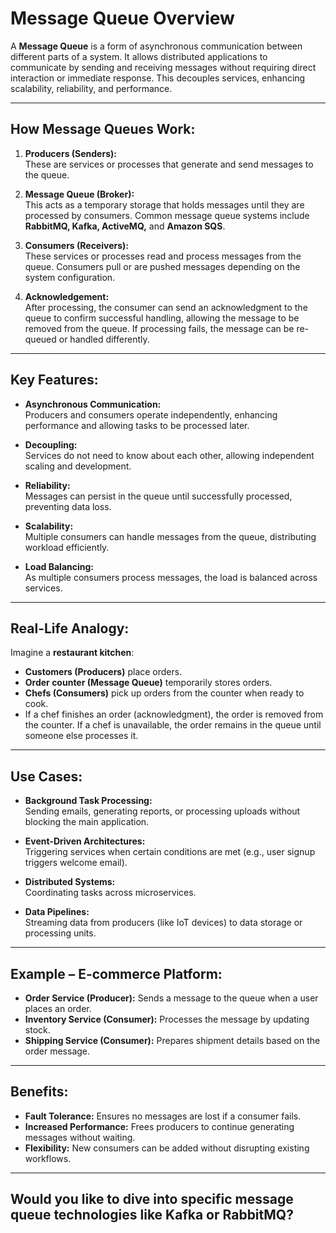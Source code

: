 # Message Queue Overview

A **Message Queue** is a form of asynchronous communication between different parts of a system. It allows distributed applications to communicate by sending and receiving messages without requiring direct interaction or immediate response. This decouples services, enhancing scalability, reliability, and performance.

---

## How Message Queues Work:

1. **Producers (Senders):**  
   These are services or processes that generate and send messages to the queue.  

2. **Message Queue (Broker):**  
   This acts as a temporary storage that holds messages until they are processed by consumers. Common message queue systems include **RabbitMQ, Kafka, ActiveMQ,** and **Amazon SQS**.  

3. **Consumers (Receivers):**  
   These services or processes read and process messages from the queue. Consumers pull or are pushed messages depending on the system configuration.

4. **Acknowledgement:**  
   After processing, the consumer can send an acknowledgment to the queue to confirm successful handling, allowing the message to be removed from the queue. If processing fails, the message can be re-queued or handled differently.

---

## Key Features:

- **Asynchronous Communication:**  
  Producers and consumers operate independently, enhancing performance and allowing tasks to be processed later.  

- **Decoupling:**  
  Services do not need to know about each other, allowing independent scaling and development.  

- **Reliability:**  
  Messages can persist in the queue until successfully processed, preventing data loss.  

- **Scalability:**  
  Multiple consumers can handle messages from the queue, distributing workload efficiently.  

- **Load Balancing:**  
  As multiple consumers process messages, the load is balanced across services.  

---

## Real-Life Analogy:

Imagine a **restaurant kitchen**:  
- **Customers (Producers)** place orders.  
- **Order counter (Message Queue)** temporarily stores orders.  
- **Chefs (Consumers)** pick up orders from the counter when ready to cook.  
- If a chef finishes an order (acknowledgment), the order is removed from the counter. If a chef is unavailable, the order remains in the queue until someone else processes it.  

---

## Use Cases:

- **Background Task Processing:**  
  Sending emails, generating reports, or processing uploads without blocking the main application.  

- **Event-Driven Architectures:**  
  Triggering services when certain conditions are met (e.g., user signup triggers welcome email).  

- **Distributed Systems:**  
  Coordinating tasks across microservices.  

- **Data Pipelines:**  
  Streaming data from producers (like IoT devices) to data storage or processing units.  

---

## Example – **E-commerce Platform:**

- **Order Service (Producer):** Sends a message to the queue when a user places an order.  
- **Inventory Service (Consumer):** Processes the message by updating stock.  
- **Shipping Service (Consumer):** Prepares shipment details based on the order message.  

---

## Benefits:

- **Fault Tolerance:** Ensures no messages are lost if a consumer fails.  
- **Increased Performance:** Frees producers to continue generating messages without waiting.  
- **Flexibility:** New consumers can be added without disrupting existing workflows.  

---

## Would you like to dive into specific message queue technologies like Kafka or RabbitMQ?
